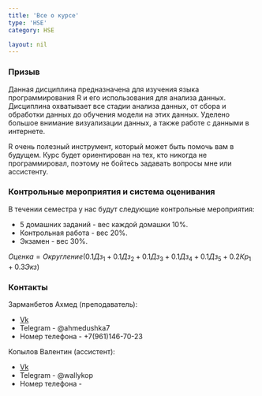 ```yaml
---
title: 'Все о курсе'
type: 'HSE'
category: HSE

layout: nil
---
```


### Призыв

Данная дисциплина предназначена для изучения языка программирования R и его использования для анализа данных. Дисциплина охватывает все стадии анализа данных, от сбора и обработки данных до обучения модели на этих данных. Уделено большое внимание визуализации данных, а также работе с данными в интернете.

R очень полезный инструмент, который может быть помочь вам в будущем. Курс будет ориентирован на тех, кто никогда не программировал, поэтому не бойтесь задавать вопросы мне или ассистенту.

### Контрольные мероприятия и система оценивания 

В течении семестра у нас будут следующие контрольные мероприятия:

* 5 домашних заданий - вес каждой домашки 10%.
* Контрольная работа - вес 20%.
* Экзамен - вес 30%. 

$Оценка = Округление(0.1 Дз_1 + 0.1 Дз_2 + 0.1 Дз_3 + 0.1 Дз_4 + 0.1 Дз_5 + 0.2 Кр_1 + 0.3 Экз)$

### Контакты

Зарманбетов Ахмед (преподаватель):

* [Vk](https://vk.com/ahmeeeed)
* Telegram - @ahmedushka7
* Номер телефона - +7(961)146-70-23

Копылов Валентин (ассистент):

* [Vk]()
* Telegram - @wallykop
* Номер телефона - 
